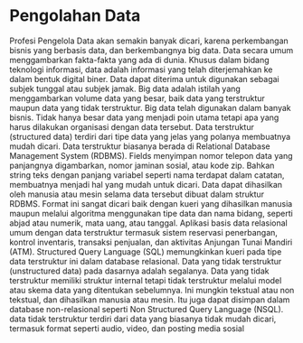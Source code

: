 # Pengolahan Data
  Profesi Pengelola Data akan semakin banyak dicari, karena perkembangan bisnis yang berbasis data, dan berkembangnya big data. 
  Data secara umum menggambarkan fakta-fakta yang ada di dunia. Khusus dalam bidang teknologi informasi, data adalah informasi yang telah diterjemahkan ke dalam bentuk digital biner. Data dapat diterima untuk digunakan sebagai subjek tunggal atau subjek jamak. 
  Big data adalah istilah yang menggambarkan volume data yang besar, baik data yang terstruktur maupun data yang tidak terstruktur. Big data telah digunakan dalam banyak bisnis. Tidak hanya besar data yang menjadi poin utama tetapi apa yang harus dilakukan organisasi dengan data tersebut. Data terstruktur (structured data) terdiri dari tipe data yang jelas yang polanya membuatnya mudah dicari. 
  Data terstruktur biasanya berada di Relational Database Management System (RDBMS). Fields menyimpan nomor telepon data yang panjangnya digambarkan, nomor jaminan sosial, atau kode zip. Bahkan string teks dengan panjang variabel seperti nama terdapat dalam catatan, membuatnya menjadi hal yang mudah untuk dicari. Data dapat dihasilkan oleh manusia atau mesin selama data tersebut dibuat dalam struktur RDBMS. Format ini sangat dicari baik dengan kueri yang dihasilkan manusia maupun melalui algoritma menggunakan tipe data dan nama bidang, seperti abjad atau numerik, mata uang, atau tanggal. Aplikasi basis data relasional umum dengan data terstruktur termasuk sistem reservasi penerbangan, kontrol inventaris, transaksi penjualan, dan aktivitas Anjungan
Tunai Mandiri (ATM). Structured Query Language (SQL) memungkinkan kueri pada tipe data terstruktur ini dalam database relasional. Data yang tidak terstruktur (unstructured data) pada dasarnya adalah segalanya. 
  Data yang tidak terstruktur memiliki struktur internal tetapi tidak terstruktur melalui model atau skema data yang ditentukan sebelumnya. Ini mungkin tekstual atau non tekstual, dan dihasilkan manusia atau mesin. Itu juga dapat disimpan dalam database non-relasional seperti Non Structured Query Language (NSQL). data tidak terstruktur terdiri dari data yang biasanya tidak mudah dicari, termasuk format seperti audio, video, dan posting media sosial

